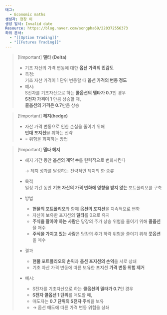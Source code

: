 ```yaml
---
태그:
  - Economic maths
생성자: 현창 이
생성 일시: Invalid date
Resource: https://blog.naver.com/songpha69/220372556373
하위 문서:
  - "[[Option Trading]]"
  - "[[Futures Trading]]"
---
```

> [!important] **델타 (Delta)**
> 
> - 기초 자산의 가격 변동에 대한 **옵션 가격의 민감도**
> - 측정:  
>     기초 자산 가격이 1 단위 변동할 때 **옵션 가격의 변동 정도**
> - 예시:  
>     S전자를 기초자산으로 하는 **콜옵션의 델타가 0.7**인 경우  
>     **S전자 가격이 1** 만큼 상승할 때,  
>     **콜옵션의 가격은 0.7**만큼 상승

> [!important] **헤지(hedge)**
> 
> - 자산 가격 변동으로 인한 손실을 줄이기 위해  
>     **반대 포지션**을 취하는 전략
> - = 위험을 회피하는 방법

> [!important] **델타 헤지**
> 
> - 헤지 기간 동안 **옵션의 계약 수**를 탄력적으로 변화시킨다
>     
>     → 헤지 성과를 달성하는 전략적인 헤지의 한 종류
>     
> - 목적  
>     일정 기간 동안 **기초 자산의 가격 변화에 영향을 받지 않는** 포트폴리오를 구축
> - 방법
>     
>     - **현물의 포트폴리오**와 함께 **옵션의 포지션**을 지속적으로 변화
>     - 자신이 보유한 포지션의 **델타**를 0으로 유지
>     - **주식을 팔아야 하는 사람**은 당장의 주가 상승 위험을 줄이기 위해 **콜옵션**을 매수
>     - **주식을 가지고 있는 사람**은 당장의 주가 하락 위험을 줄이기 위해 **풋옵션**을 매수
>     
>       
>     
> - 결과
>     - **현물 포트폴리오의 손익**과 **옵션 포지션의 손익**을 서로 상쇄
>     - 기초 자산 가격 변동에 따른 보유한 포지션 **가격 변동 위험 제거**
> - 예시:
>     - S전자를 기초자산으로 하는 **콜옵션의 델타가 0.7**인 경우
>     - **S전자 콜옵션 1 단위**를 매도할 때,
>     - 매도자는 **0.7 단위의 S전자 주식**을 보유
>     - → 옵션 매도에 따른 가격 변동 위험을 상쇄
